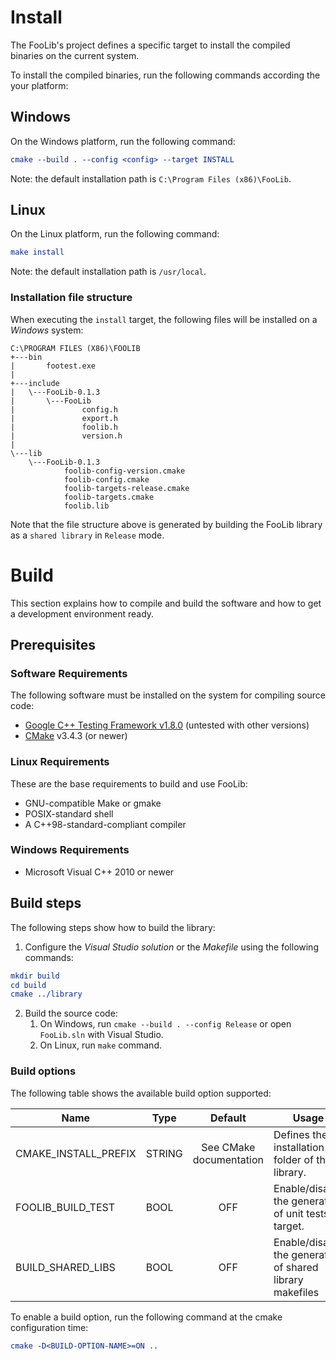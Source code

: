 # Install #

The FooLib's project defines a specific target to install the compiled binaries on the current system.

To install the compiled binaries, run the following commands according the your platform:

## Windows ##

On the Windows platform, run the following command:
```cmake
cmake --build . --config <config> --target INSTALL
```

Note: the default installation path is `C:\Program Files (x86)\FooLib`.

## Linux ##

On the Linux platform, run the following command:
```cmake
make install
```
Note: the default installation path is `/usr/local`.



### Installation file structure ###

When executing the `install` target, the following files will be installed on a *Windows* system:

```
C:\PROGRAM FILES (X86)\FOOLIB
+---bin
|       footest.exe
|
+---include
|   \---FooLib-0.1.3
|       \---FooLib
|               config.h
|               export.h
|               foolib.h
|               version.h
|
\---lib
    \---FooLib-0.1.3
            foolib-config-version.cmake
            foolib-config.cmake
            foolib-targets-release.cmake
            foolib-targets.cmake
            foolib.lib
```

Note that the file structure above is generated by building the FooLib library as a `shared library` in `Release` mode.


# Build #

This section explains how to compile and build the software and how to get a development environment ready.



## Prerequisites ##

### Software Requirements ###
The following software must be installed on the system for compiling source code:

* [Google C++ Testing Framework v1.8.0](https://github.com/google/googletest/tree/release-1.8.0) (untested with other versions)
* [CMake](http://www.cmake.org/) v3.4.3 (or newer)

### Linux Requirements ###

These are the base requirements to build and use FooLib:

  * GNU-compatible Make or gmake
  * POSIX-standard shell
  * A C++98-standard-compliant compiler

### Windows Requirements ###

* Microsoft Visual C++ 2010 or newer



## Build steps ##

The following steps show how to build the library:

1) Configure the _Visual Studio solution_ or the _Makefile_ using the following commands:

```cmake
mkdir build
cd build
cmake ../library
```

2) Build the source code:
   1) On Windows, run `cmake --build . --config Release` or open `FooLib.sln` with Visual Studio.
   2) On Linux, run `make` command.



### Build options ###

The following table shows the available build option supported:

| Name | Type | Default | Usage |
|------|------|:-------:|-------|
| CMAKE_INSTALL_PREFIX | STRING | See CMake documentation | Defines the installation folder of the library.           |
| FOOLIB_BUILD_TEST    | BOOL   | OFF                     | Enable/disable the generation of unit tests target.       |
| BUILD_SHARED_LIBS    | BOOL   | OFF                     | Enable/disable the generation of shared library makefiles |

To enable a build option, run the following command at the cmake configuration time:
```cmake
cmake -D<BUILD-OPTION-NAME>=ON ..
```
